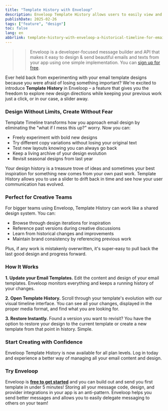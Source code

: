 ```yaml
---
title: "Template History with Enveloop"
description: Enveloop Template History allows users to easily view and restore to historical versions of their previous template designs. It is basically a timeline for your email designs.
publishDate: 2025-02-26
tags: ["feature", "design"]
toc: false
lang: en
abbrlink: template-history-with-enveloop-a-historical-timeline-for-email-designs
---
```



>> Enveloop is a developer-focused message builder and API that makes it easy to design &amp; send beautiful emails and texts from your app using one simple implementation. You can [sign up for free](https://app.enveloop.com).


Ever held back from experimenting with your email template designs because you were afraid of losing something important? We're excited to introduce **Template History** in Enveloop – a feature that gives you the freedom to explore new design directions while keeping your previous work just a click, or in our case, a slider away.

### Design Without Limits, Create Without Fear

Template Timeline transforms how you approach email design by eliminating the "what if I mess this up?" worry. Now you can:

- Freely experiment with bold new designs
- Try different copy variations without losing your original text
- Test new layouts knowing you can always go back
- Keep a living archive of your design evolution
- Revisit seasonal designs from last year

Your design history is a treasure trove of ideas and sometimes your best inspiration for something new comes from your own past work. Template History allows you to use a slider to drift back in time and see how your user communication has evolved.

### Perfect for Creative Teams

For bigger teams using Enveloop, Template History can work like a shared design system. You can:

- Browse through design iterations for inspiration
- Reference past versions during creative discussions
- Learn from historical changes and improvements
- Maintain brand consistency by referencing previous work

Plus, if any work is mistakenly overwritten, it's super-easy to pull back the last good design and progress forward.

### How It Works

**1. Update your Email Templates.** Edit the content and design of your email templates. Enveloop monitors everything and keeps a running history of your changes.

**2. Open Template History.** Scroll through your template's evolution with our visual timeline interface. You can see all your changes, displayed in the proper media format, and find what you are looking for.

**3. Restore Instantly.** Found a version you want to revisit? You have the option to restore your design to the current template or create a new template from that point in history. Simple.

### Start Creating with Confidence

Enveloop Template History is now available for all plan levels. Log in today and experience a better way of managing all your email content and design.

### Try Enveloop

Enveloop is [**free to get started**](https://app.enveloop.com/) and you can build out and send you first template in under 5 minutes! Storing all your message code, design, and provider integrations in your app is an anti-pattern. Enveloop helps you send better messages and allows you to easily delegate messaging to others on your team!

